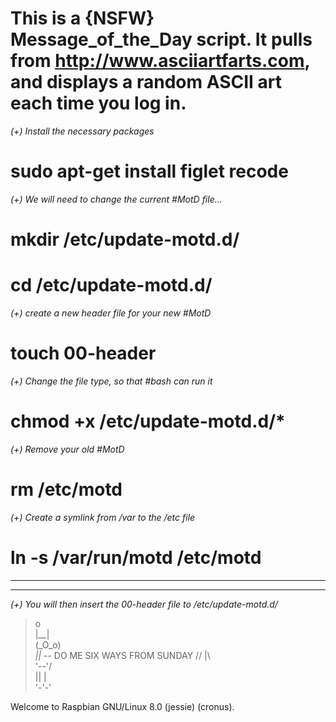 # This is a {NSFW} Message_of_the_Day script. It pulls from http://www.asciiartfarts.com, and displays a random ASCII art each time you log in. ### 


*(+) Install the necessary packages*
# sudo apt-get install figlet recode


*(+) We will need to change the current #MotD file...* 
# mkdir /etc/update-motd.d/

# cd /etc/update-motd.d/


*(+) create a new header file for your new #MotD*
# touch 00-header


*(+) Change the file type, so that #bash can run it*
# chmod +x /etc/update-motd.d/*


*(+) Remove your old #MotD*
# rm /etc/motd


*(+) Create a symlink from /var to the /etc file*
# ln -s /var/run/motd /etc/motd

*********************************************************************
*********************************************************************

*(+) You will then insert the 00-header file to /etc/update-motd.d/*



>  o                               
> |__|                               
>(_O_o)                              
> _||_  -- DO ME SIX WAYS FROM SUNDAY
>//  |\                              
>\'--'/                              
> || |                               
> '-'-'                              

Welcome to Raspbian GNU/Linux 8.0 (jessie) (cronus).

